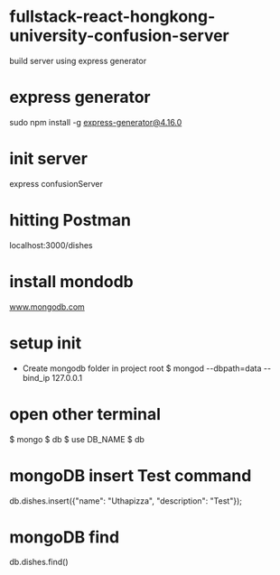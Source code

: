 # fullstack-react-hongkong-university-confusion-server
build server using express generator

# express generator
sudo npm install -g express-generator@4.16.0

# init server
express confusionServer

# hitting Postman
localhost:3000/dishes

# install mondodb
www.mongodb.com

# setup init
- Create mongodb folder in project root
$ mongod --dbpath=data --bind_ip 127.0.0.1

# open other terminal
$ mongo
$ db
$ use DB_NAME
$ db

# mongoDB insert Test command
db.dishes.insert({"name": "Uthapizza", "description": "Test"});

# mongoDB find
db.dishes.find()